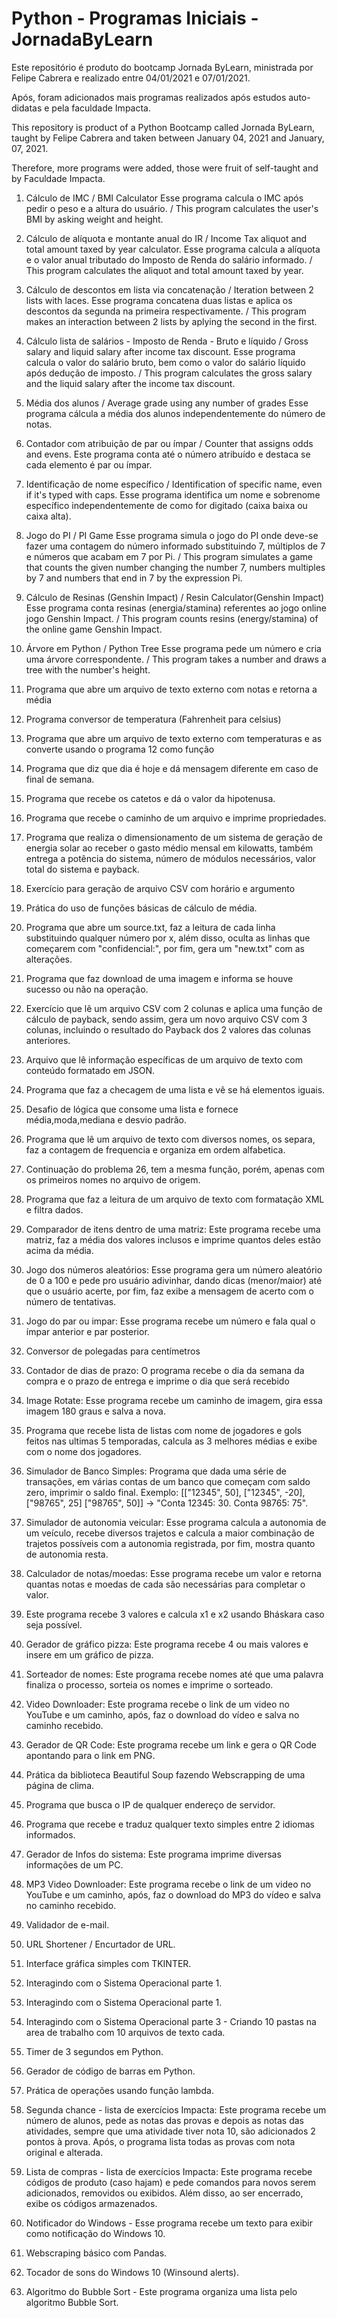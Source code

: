 # Python - Programas Iniciais - JornadaByLearn

Este repositório é produto do bootcamp Jornada ByLearn, ministrada por Felipe Cabrera e realizado entre 04/01/2021 e 07/01/2021.

Após, foram adicionados mais programas realizados após estudos auto-didatas e pela faculdade Impacta.

This repository is product of a Python Bootcamp called Jornada ByLearn, taught by Felipe Cabrera and taken between January 04, 2021 and January, 07, 2021.

Therefore, more programs were added, those were fruit of self-taught and by Faculdade Impacta.

1) Cálculo de IMC / BMI Calculator
Esse programa calcula o IMC após pedir o peso e a altura do usuário. / This program calculates the user's BMI by asking weight and height.

2) Cálculo de alíquota e montante anual do IR / Income Tax aliquot and total amount taxed by year calculator.
Esse programa calcula a alíquota e o valor anual tributado do Imposto de Renda do salário informado. / This program calculates the aliquot and total amount taxed by year.

3) Cálculo de descontos em lista via concatenação / Iteration between 2 lists with laces.
Esse programa concatena duas listas e aplica os descontos da segunda na primeira respectivamente. / This program makes an interaction between 2 lists by aplying the second in the first.

4) Cálculo lista de salários - Imposto de Renda - Bruto e líquido / Gross salary and liquid salary after income tax discount.
Esse programa calcula o valor do salário bruto, bem como o valor do salário líquido após dedução de imposto. / This program calculates the gross salary and the liquid salary after the income tax discount.

5) Média dos alunos / Average grade using any number of grades
Esse programa cálcula a média dos alunos independentemente do número de notas.

6) Contador com atribuição de par ou ímpar / Counter that assigns odds and evens.
Este programa conta até o número atribuído e destaca se cada elemento é par ou ímpar.

7) Identificação de nome específico / Identification of specific name, even if it's typed with caps.
Esse programa identifica um nome e sobrenome específico independentemente de como for digitado (caixa baixa ou caixa alta).

8) Jogo do PI / PI Game
Esse programa simula o jogo do PI onde deve-se fazer uma contagem do número informado substituindo 7, múltiplos de 7 e números que acabam em 7 por Pi. / This program simulates a game that counts the given number changing the number 7, numbers multiples by 7 and numbers that end in 7 by the expression Pi.

9) Cálculo de Resinas (Genshin Impact) / Resin Calculator(Genshin Impact)
Esse programa conta resinas (energia/stamina) referentes ao jogo online jogo Genshin Impact. / This program counts resins (energy/stamina) of the online game Genshin Impact.

10) Árvore em Python / Python Tree
Esse programa pede um número e cria uma árvore correspondente. / This program takes a number and draws a tree with the number's height.

11) Programa que abre um arquivo de texto externo com notas e retorna a média

12) Programa conversor de temperatura (Fahrenheit para celsius)

13) Programa que abre um arquivo de texto externo com temperaturas e as converte usando o programa 12 como função

14) Programa que diz que dia é hoje e dá mensagem diferente em caso de final de semana.

15) Programa que recebe os catetos e dá o valor da hipotenusa.

16) Programa que recebe o caminho de um arquivo e imprime propriedades.

17) Programa que realiza o dimensionamento de um sistema de geração de energia solar ao receber o gasto médio mensal em kilowatts, também entrega a potência do sistema, número de módulos necessários, valor total do sistema e payback.

18) Exercício para geração de arquivo CSV com horário e argumento

19) Prática do uso de funções básicas de cálculo de média.

20) Programa que abre um source.txt, faz a leitura de cada linha substituindo qualquer número por x, além disso, oculta as linhas que começarem com "confidencial:", por fim, gera um "new.txt" com as alterações.

21) Programa que faz download de uma imagem e informa se houve sucesso ou não na operação.

22) Exercício que lê um arquivo CSV com 2 colunas e aplica uma função de cálculo de payback, sendo assim, gera um novo arquivo CSV com 3 colunas, incluindo o resultado do Payback dos 2 valores das colunas anteriores.

23) Arquivo que lê informação específicas de um arquivo de texto com conteúdo formatado em JSON.

24) Programa que faz a checagem de uma lista e vê se há elementos iguais.

25) Desafio de lógica que consome uma lista e fornece média,moda,mediana e desvio padrão.

26) Programa que lê um arquivo de texto com diversos nomes, os separa, faz a contagem de frequencia e organiza em ordem alfabetica.

27) Continuação do problema 26, tem a mesma função, porém, apenas com os primeiros nomes no arquivo de origem.

28) Programa que faz a leitura de um arquivo de texto com formatação XML e filtra dados.

29) Comparador de itens dentro de uma matriz: Este programa recebe uma matriz, faz a média dos valores inclusos e imprime quantos deles estão acima da média.

30) Jogo dos números aleatórios: Esse programa gera um número aleatório de 0 a 100 e pede pro usuário adivinhar, dando dicas (menor/maior) até que o usuário acerte, por fim, faz exibe a mensagem de acerto com o número de tentativas.

31) Jogo do par ou impar: Esse programa recebe um número e fala qual o ímpar anterior e par posterior.

32) Conversor de polegadas para centímetros

33) Contador de dias de prazo: O programa recebe o dia da semana da compra e o prazo de entrega e imprime o dia que será recebido

34) Image Rotate: Esse programa recebe um caminho de imagem, gira essa imagem 180 graus e salva a nova.

35) Programa que recebe lista de listas com nome de jogadores e gols feitos nas ultimas 5 temporadas, calcula as 3 melhores médias e exibe com o nome dos jogadores.

36) Simulador de Banco Simples: Programa que dada uma série de transações, em várias contas de um banco que começam com saldo zero, imprimir o saldo final. Exemplo: [["12345", 50], ["12345", -20], ["98765", 25] ["98765", 50]] → "Conta 12345: 30. Conta 98765: 75".

37) Simulador de autonomia veicular: Esse programa calcula a autonomia de um veículo, recebe diversos trajetos e calcula a maior combinação de trajetos possíveis com a autonomia registrada, por fim, mostra quanto de autonomia resta.

38) Calculador de notas/moedas: Esse programa recebe um valor e retorna quantas notas e moedas de cada são necessárias para completar o valor.

39) Este programa recebe 3 valores e calcula x1 e x2 usando Bháskara caso seja possível.

40) Gerador de gráfico pizza: Este programa recebe 4 ou mais valores e insere em um gráfico de pizza.

41) Sorteador de nomes: Este programa recebe nomes até que uma palavra finaliza o processo, sorteia os nomes e imprime o sorteado.

42) Video Downloader: Este programa recebe o link de um video no YouTube e um caminho, após, faz o download do vídeo e salva no caminho recebido.

43) Gerador de QR Code: Este programa recebe um link e gera o QR Code apontando para o link em PNG.

44) Prática da biblioteca Beautiful Soup fazendo Webscrapping de uma página de clima.

45) Programa que busca o IP de qualquer endereço de servidor.

46) Programa que recebe e traduz qualquer texto simples entre 2 idiomas informados.

47) Gerador de Infos do sistema: Este programa imprime diversas informações de um PC.

48) MP3 Video Downloader: Este programa recebe o link de um video no YouTube e um caminho, após, faz o download do MP3 do vídeo e salva no caminho recebido.

49) Validador de e-mail.

50) URL Shortener / Encurtador de URL.

51) Interface gráfica simples com TKINTER.

52) Interagindo com o Sistema Operacional parte 1.

53) Interagindo com o Sistema Operacional parte 1.

54) Interagindo com o Sistema Operacional parte 3 - Criando 10 pastas na area de trabalho com 10 arquivos de texto cada.

55) Timer de 3 segundos em Python.

56) Gerador de código de barras em Python.

57) Prática de operações usando função lambda.

58) Segunda chance - lista de exercícios Impacta: Este programa recebe um número de alunos, pede as notas das provas e depois as notas das atividades, sempre que uma atividade tiver nota 10, são adicionados 2 pontos à prova. Após, o programa lista todas as provas com nota original e alterada.

59) Lista de compras - lista de exercícios Impacta: Este programa recebe códigos de produto (caso hajam) e pede comandos para novos serem adicionados, removidos ou exibidos. Além disso, ao ser encerrado, exibe os códigos armazenados.

60) Notificador do Windows - Esse programa recebe um texto para exibir como notificação do Windows 10.

61) Webscraping básico com Pandas.

62) Tocador de sons do Windows 10 (Winsound alerts).

63) Algoritmo do Bubble Sort - Este programa organiza uma lista pelo algoritmo Bubble Sort.


